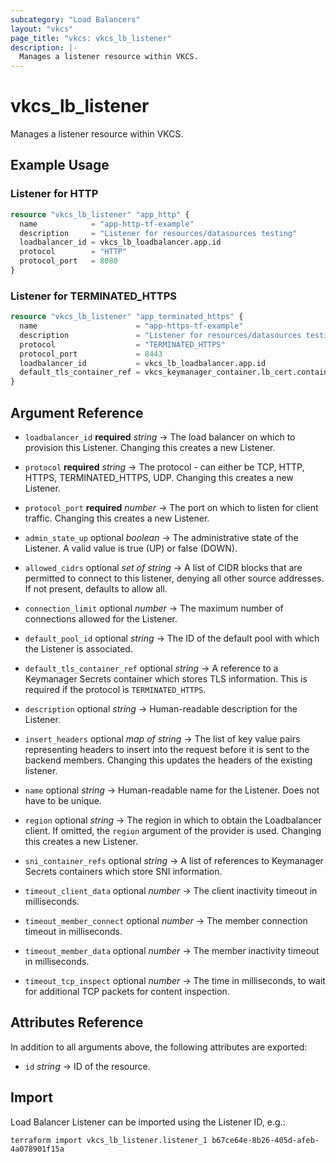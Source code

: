 ```yaml
---
subcategory: "Load Balancers"
layout: "vkcs"
page_title: "vkcs: vkcs_lb_listener"
description: |-
  Manages a listener resource within VKCS.
---
```


# vkcs_lb_listener

Manages a listener resource within VKCS.

## Example Usage
### Listener for HTTP
```terraform
resource "vkcs_lb_listener" "app_http" {
  name            = "app-http-tf-example"
  description     = "Listener for resources/datasources testing"
  loadbalancer_id = vkcs_lb_loadbalancer.app.id
  protocol        = "HTTP"
  protocol_port   = 8080
}
```

### Listener for TERMINATED_HTTPS
```terraform
resource "vkcs_lb_listener" "app_terminated_https" {
  name                      = "app-https-tf-example"
  description               = "Listener for resources/datasources testing"
  protocol                  = "TERMINATED_HTTPS"
  protocol_port             = 8443
  loadbalancer_id           = vkcs_lb_loadbalancer.app.id
  default_tls_container_ref = vkcs_keymanager_container.lb_cert.container_ref
}
```
## Argument Reference
- `loadbalancer_id` **required** *string* &rarr;  The load balancer on which to provision this Listener. Changing this creates a new Listener.

- `protocol` **required** *string* &rarr;  The protocol - can either be TCP, HTTP, HTTPS, TERMINATED_HTTPS, UDP. Changing this creates a new Listener.

- `protocol_port` **required** *number* &rarr;  The port on which to listen for client traffic. Changing this creates a new Listener.

- `admin_state_up` optional *boolean* &rarr;  The administrative state of the Listener. A valid value is true (UP) or false (DOWN).

- `allowed_cidrs` optional *set of* *string* &rarr;  A list of CIDR blocks that are permitted to connect to this listener, denying all other source addresses. If not present, defaults to allow all.

- `connection_limit` optional *number* &rarr;  The maximum number of connections allowed for the Listener.

- `default_pool_id` optional *string* &rarr;  The ID of the default pool with which the Listener is associated.

- `default_tls_container_ref` optional *string* &rarr;  A reference to a Keymanager Secrets container which stores TLS information. This is required if the protocol is `TERMINATED_HTTPS`.

- `description` optional *string* &rarr;  Human-readable description for the Listener.

- `insert_headers` optional *map of* *string* &rarr;  The list of key value pairs representing headers to insert into the request before it is sent to the backend members. Changing this updates the headers of the existing listener.

- `name` optional *string* &rarr;  Human-readable name for the Listener. Does not have to be unique.

- `region` optional *string* &rarr;  The region in which to obtain the Loadbalancer client. If omitted, the `region` argument of the provider is used. Changing this creates a new Listener.

- `sni_container_refs` optional *string* &rarr;  A list of references to Keymanager Secrets containers which store SNI information.

- `timeout_client_data` optional *number* &rarr;  The client inactivity timeout in milliseconds.

- `timeout_member_connect` optional *number* &rarr;  The member connection timeout in milliseconds.

- `timeout_member_data` optional *number* &rarr;  The member inactivity timeout in milliseconds.

- `timeout_tcp_inspect` optional *number* &rarr;  The time in milliseconds, to wait for additional TCP packets for content inspection.


## Attributes Reference
In addition to all arguments above, the following attributes are exported:
- `id` *string* &rarr;  ID of the resource.



## Import

Load Balancer Listener can be imported using the Listener ID, e.g.:

```shell
terraform import vkcs_lb_listener.listener_1 b67ce64e-8b26-405d-afeb-4a078901f15a
```
